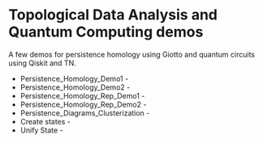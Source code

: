 # Topological Data Analysis and Quantum Computing demos
A few demos for persistence homology using Giotto and quantum circuits using Qiskit and TN.
- Persistence_Homology_Demo1 - 
- Persistence_Homology_Demo2 -
- Persistence_Homology_Rep_Demo1 -
- Persistence_Homology_Rep_Demo2 -
- Persistence_Diagrams_Clusterization -
- Create states -
- Unify State -
